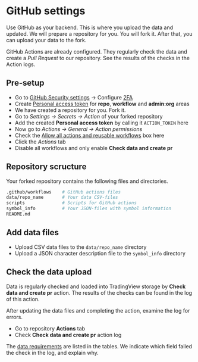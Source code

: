 [gh_security]: https://github.com/settings/security
[gh_token]: https://github.com/settings/tokens
[gh_docs_pat]: https://docs.github.com/en/authentication/keeping-your-account-and-data-secure/creating-a-personal-access-token
[gh_docs_2fa]: https://docs.github.com/en/authentication/securing-your-account-with-two-factor-authentication-2fa/configuring-two-factor-authentication
[gh_docs_actions]: https://docs.github.com/en/enterprise-cloud@latest/organizations/managing-organization-settings/disabling-or-limiting-github-actions-for-your-organization#allowing-select-actions-and-reusable-workflows-to-run
[gh_docs_logs]: https://docs.github.com/en/actions/monitoring-and-troubleshooting-workflows/using-workflow-run-logs
[_data]: /data.md

# GitHub settings

Use GitHub as your backend. This is where you upload the data and updated.
We will prepare a repository for you. You will fork it. After that, you can upload your data to the fork.

GitHub Actions are already configured. They regularly check the data and create a _Pull Request_ to our repository.
See the results of the checks in the Action logs.

## Pre-setup

- Go to [GitHub Security settings][gh_docs_2fa] → Configure [2FA][gh_security]
- Create [Personal access token][gh_docs_pat] for __repo__, __workflow__ and __admin:org__ areas
- We have created a repository for you. Fork it.
- Go to _Settings → Secrets → Action_ of your forked repository
- Add the created __Personal access token__ by calling it `ACTION_TOKEN` here
- Now go to _Actions → General → Action permissions_
- Check the [Allow all actions and reusable workflows][gh_docs_actions] box here
- Click the _Actions_ tab
- Disable all workflows and only enable __Check data and create pr__

## Repository scructure

Your forked repository contains the following files and directories.

```bash
.github/workflows    # GitHub actions files
data/repo_name       # Your data CSV-files
scripts              # Scripts for GitHub actions
symbol_info          # Your JSON-files with symbol information
README.md
```

## Add data files

- Upload CSV data files to the `data/repo_name` directory
- Upload a JSON character description file to the `symbol_info` directory

## Check the data upload

Data is regularly checked and loaded into TradingView storage by __Check data and create pr__ action. 
The results of the checks can be found in the log of this action.

After updating the data files and completing the action, examine the log for errors.

- Go to repository __Actions__ tab
- Check __Check data and create pr__ action log

The [data requirements][_data] are listed in the tables. We indicate which field failed the check in the log, and explain why.
